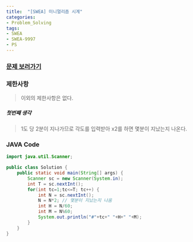 ```yaml
---
title:  "[SWEA] 미니멀리즘 시계"
categories:
- Problem_Solving
tags:
- SWEA
- SWEA-9997
- PS
---
```


### [문제 보러가기](https://swexpertacademy.com/main/code/problem/problemDetail.do?contestProbId=AXIvNBzKapEDFAXR&categoryId=AXIvNBzKapEDFAXR&categoryType=CODE)



### 제한사항

> 이외의 제한사항은 없다.

##### 첫번째 생각

> 1도 당 2분이 지나가므로 각도를 입력받아 x2를 하면 몇분이 지났는지 나온다.


### JAVA Code

```java
import java.util.Scanner;

public class Solution {
	public static void main(String[] args) {
		Scanner sc = new Scanner(System.in);
		int T = sc.nextInt();
		for(int tc=1;tc<=T; tc++) {
			int N = sc.nextInt();
			N = N*2; // 몇분이 지났는지 나옴
			int H = N/60;
			int M = N%60;
			System.out.println("#"+tc+" "+H+" "+M);
		}
	}
}


```
